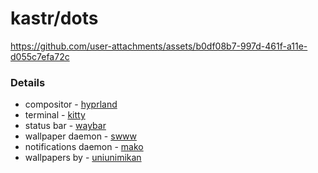 # kastr/dots

https://github.com/user-attachments/assets/b0df08b7-997d-461f-a11e-d055c7efa72c

### Details

- compositor - [hyprland](https://hyprland.org/)
- terminal - [kitty](https://sw.kovidgoyal.net/kitty/)
- status bar - [waybar](https://github.com/Alexays/Waybar)
- wallpaper daemon - [swww](https://github.com/LGFae/swww)
- notifications daemon - [mako](https://github.com/emersion/mako)
- wallpapers by - [uniunimikan](https://danbooru.donmai.us/posts?tags=uniunimikan)
